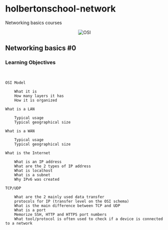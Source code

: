 # holbertonschool-network
Networking basics courses

<p align="center">
<img screen="https://github.com/Bomays/holbertonschool-network/blob/f134e4b87b7263d0838a3007b218c3cc1eb652de/basics_0/images/OSI.jpg"alt="OSI" width="auto"/>
</p>

## Networking basics #0


### Learning Objectives

$~$

```
OSI Model

    What it is
    How many layers it has
    How it is organized

What is a LAN

    Typical usage
    Typical geographical size

What is a WAN

    Typical usage
    Typical geographical size

What is the Internet

    What is an IP address
    What are the 2 types of IP address
    What is localhost
    What is a subnet
    Why IPv6 was created

TCP/UDP

    What are the 2 mainly used data transfer
    protocols for IP (transfer level on the OSI schema)
    What is the main difference between TCP and UDP
    What is a port
    Memorize SSH, HTTP and HTTPS port numbers
    What tool/protocol is often used to check if a device is connected to a network

```